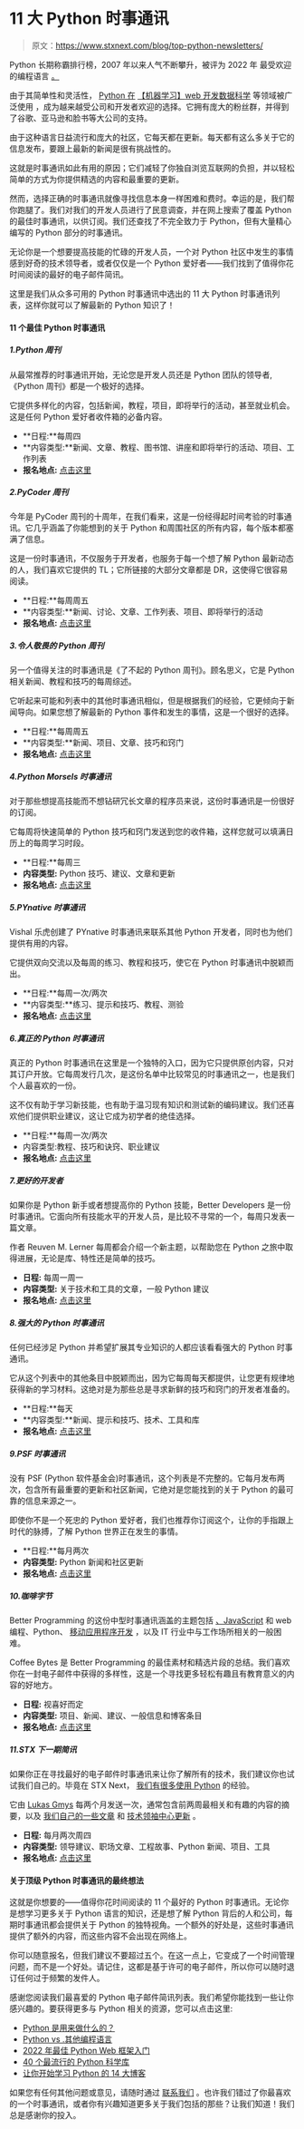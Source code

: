 # 11 大 Python 时事通讯

> 原文：<https://www.stxnext.com/blog/top-python-newsletters/>

 Python 长期称霸排行榜，2007 年以来人气不断攀升，被评为 2022 年 最受欢迎的编程语言 [。](https://www.techrepublic.com/article/python-remains-atop-the-tiobe-programming-language-index/)

由于其简单性和灵活性， [Python 在](/services/python-development/) [【机器学习】](/services/machine-learning/)[web 开发](/services/web-development/)[数据科学](/services/data-engineering/) 等领域被广泛使用 ，成为越来越受公司和开发者欢迎的选择。它拥有庞大的粉丝群，并得到了谷歌、亚马逊和脸书等大公司的支持。

由于这种语言日益流行和庞大的社区，它每天都在更新。每天都有这么多关于它的信息发布，要跟上最新的新闻是很有挑战性的。

这就是时事通讯如此有用的原因；它们减轻了你独自浏览互联网的负担，并以轻松简单的方式为你提供精选的内容和最重要的更新。

然而，选择正确的时事通讯就像寻找信息本身一样困难和费时。幸运的是，我们帮你跑腿了。我们对我们的开发人员进行了民意调查，并在网上搜索了覆盖 Python 的最佳时事通讯，以供订阅。我们还查找了不完全致力于 Python，但有大量精心编写的 Python 部分的时事通讯。

无论你是一个想要提高技能的忙碌的开发人员，一个对 Python 社区中发生的事情感到好奇的技术领导者[](/tech-leaders-hub)，或者仅仅是一个 Python 爱好者——我们找到了值得你花时间阅读的最好的电子邮件简讯。

这里是我们从众多可用的 Python 时事通讯中选出的 11 大 Python 时事通讯列表，这样你就可以了解最新的 Python 知识了！ 

#### 11 个最佳 Python 时事通讯

##### 1.Python 周刊

从最常推荐的时事通讯开始，无论您是开发人员还是 Python 团队的领导者,《Python 周刊》都是一个极好的选择。

它提供多样化的内容，包括新闻，教程，项目，即将举行的活动，甚至就业机会。这是任何 Python 爱好者收件箱的必备内容。

*   **日程:**每周四
*   **内容类型:**新闻、文章、教程、图书馆、讲座和即将举行的活动、项目、工作列表
*   **报名地点:** [点击这里](https://www.pythonweekly.com/)

##### 2.PyCoder 周刊

今年是 PyCoder 周刊的十周年，在我们看来，这是一份经得起时间考验的时事通讯。它几乎涵盖了你能想到的关于 Python 和周围社区的所有内容，每个版本都塞满了信息。

这是一份时事通讯，不仅服务于开发者，也服务于每一个想了解 Python 最新动态的人，我们喜欢它提供的 TL；它所链接的大部分文章都是 DR，这使得它很容易阅读。

*   **日程:**每周周五
*   **内容类型:**新闻、讨论、文章、工作列表、项目、即将举行的活动
*   **报名地点:** [点击这里](https://pycoders.com/)

##### 3.令人敬畏的 Python 周刊

另一个值得关注的时事通讯是《了不起的 Python 周刊》。顾名思义，它是 Python 相关新闻、教程和技巧的每周综述。

它听起来可能和列表中的其他时事通讯相似，但是根据我们的经验，它更倾向于新闻导向。如果您想了解最新的 Python 事件和发生的事情，这是一个很好的选择。

*   **日程:**每周周五
*   **内容类型:**新闻、项目、文章、技巧和窍门
*   **报名地点:** [点击这里](https://python.libhunt.com/newsletter)

##### 4.Python Morsels 时事通讯

对于那些想提高技能而不想钻研冗长文章的程序员来说，这份时事通讯是一份很好的订阅。

它每周将快速简单的 Python 技巧和窍门发送到您的收件箱，这样您就可以填满日历上的每周学习时段。

*   **日程:**每周三
*   **内容类型:** Python 技巧、建议、文章和更新
*   **报名地点:** [点击这里](https://www.pythonmorsels.com/newsletter/)

##### 5.PYnative 时事通讯

Vishal 乐虎创建了 PYnative 时事通讯来联系其他 Python 开发者，同时也为他们提供有用的内容。

它提供双向交流以及每周的练习、教程和技巧，使它在 Python 时事通讯中脱颖而出。

*   **日程:**每周一次/两次
*   **内容类型:**练习、提示和技巧、教程、测验
*   **报名地点:** [点击这里](https://pynative.com/newsletter/)

##### 6.真正的 Python 时事通讯

真正的 Python 时事通讯在这里是一个独特的入口，因为它只提供原创内容，只对其订户开放。它每周发行几次，是这份名单中比较常见的时事通讯之一，也是我们个人最喜欢的一份。

这不仅有助于学习新技能，也有助于温习现有知识和测试新的编码建议。我们还喜欢他们提供职业建议，这让它成为初学者的绝佳选择。

*   **日程:**每周一次/两次
*   内容类型:教程、技巧和诀窍、职业建议
*   **报名地点:** [点击这里](https://realpython.com/newsletter/)

##### 7.更好的开发者

如果你是 Python 新手或者想提高你的 Python 技能，Better Developers 是一份时事通讯。它面向所有技能水平的开发人员，是比较不寻常的一个，每周只发表一篇文章。

作者 Reuven M. Lerner 每周都会介绍一个新主题，以帮助您在 Python 之旅中取得进展，无论是库、特性还是简单的技巧。

*   **日程:** 每周一周一
*   **内容类型:** 关于技术和工具的文章，一般 Python 建议
*   **报名地点:** [点击这里](https://lerner.co.il/newsletter/?rh_ref=sara53f5cf&sl_campaign=MFbed4ed8d45)

##### 8.强大的 Python 时事通讯

任何已经涉足 Python 并希望扩展其专业知识的人都应该看看强大的 Python 时事通讯。

它从这个列表中的其他条目中脱颖而出，因为它每周每天都提供，让您更有规律地获得新的学习材料。这绝对是为那些总是寻求新鲜的技巧和窍门的开发者准备的。

*   **日程:**每天
*   **内容类型:**新闻、提示和技巧、技术、工具和库
*   **报名地点:** [点击这里](https://powerfulpython.com/newsletter/)

##### 9.PSF 时事通讯

没有 PSF (Python 软件基金会)时事通讯，这个列表是不完整的。它每月发布两次，包含所有最重要的更新和社区新闻，它绝对是您能找到的关于 Python 的最可靠的信息来源之一。

即使你不是一个死忠的 Python 爱好者，我们也推荐你订阅这个，让你的手指跟上时代的脉搏，了解 Python 世界正在发生的事情。

*   **日程:**每月两次
*   **内容类型:** Python 新闻和社区更新
*   **报名地点:** [点击这里](https://www.python.org/psf/newsletter/)

##### 10.咖啡字节

Better Programming 的这份中型时事通讯涵盖的主题包括 [、JavaScript](/services/javascript-development/) 和 web 编程、Python、 [移动应用程序开发](/services/mobile-development/) ，以及 IT 行业中与工作场所相关的一般困难。

Coffee Bytes 是 Better Programming 的最佳素材和精选片段的总结。我们喜欢你在一封电子邮件中获得的多样性，这是一个寻找更多轻松有趣且有教育意义的内容的好地方。

*   **日程:** 视喜好而定
*   **内容类型:** 项目、新闻、建议、一般信息和博客条目
*   **报名地点:** [点击这里](https://medium.com/better-programming/newsletters/coffee-bytes)

##### 11.STX 下一期简讯

如果你正在寻找最好的电子邮件时事通讯来让你了解所有的技术，我们建议你也试试我们自己的。毕竟在 STX Next， [我们有很多使用 Python](/portfolio/) 的经验。

它由 [Lukas Gmys](https://www.linkedin.com/in/lukas-gmys/) 每两个月发送一次，通常包含前两周最相关和有趣的内容的摘要，以及 [我们自己的一些文章](/blog) 和 [技术领袖中心更新](/tech-leaders-hub#newsletter) 。

*   **日程:** 每月两次周四
*   **内容类型:** 领导建议、职场文章、工程故事、Python 新闻、项目、工具
*   **报名地点:** [点击这里](/newsletter)

#### 关于顶级 Python 时事通讯的最终想法

这就是你想要的——值得你花时间阅读的 11 个最好的 Python 时事通讯。无论你是想学习更多关于 Python 语言的知识，还是想了解 Python 背后的人和公司，每期时事通讯都会提供关于 Python 的独特视角。一个额外的好处是，这些时事通讯提供了额外的内容，而这些内容不会出现在网络上。

你可以随意报名，但我们建议不要超过五个。在这一点上，它变成了一个时间管理问题，而不是一个好处。请记住，这都是基于许可的电子邮件，所以你可以随时退订任何过于频繁的发件人。

感谢您阅读我们最喜爱的 Python 电子邮件简讯列表。我们希望你能找到一些让你感兴趣的。要获得更多与 Python 相关的资源，您可以点击这里:

*   [Python 是用来做什么的？](/what-is-python-used-for/)
*   [Python vs .其他编程语言](/python-vs-other-programming-languages/)
*   [2022 年最佳 Python Web 框架入门](/blog/beginners-introduction-python-frameworks/)
*   [40 个最流行的 Python 科学库](/blog/most-popular-python-scientific-libraries/)
*   [让你开始学习 Python 的 14 大博客](/blog/top-10-blogs-python/)

如果您有任何其他问题或意见，请随时通过 [联系我们](/hire-us) 。也许我们错过了你最喜欢的一个时事通讯，或者你有兴趣知道更多关于我们包括的那些？让我们知道！我们总是感谢你的投入。